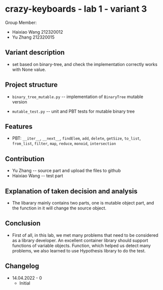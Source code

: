 # crazy-keyboards - lab 1 - variant 3

Group Member:

- Haixiao Wang 212320012
- Yu Zhang     212320015

## Variant description

- set based on binary-tree, and check the implementation correctly works with None value.

## Project structure

- `binary_tree_mutable.py` -- implementation of `BinaryTree` mutable version

- `mutable_test.py` -- unit and PBT tests for mutable binary tree

## Features

- PBT: `__iter__`, `__next__`, `findElem`, `add`, `delete`, `getSize`, `to_list`, `from_list`, `filter`, `map`,
`reduce`, `monoid`, `intersection`

## Contribution

- Yu Zhang -- source part and upload the files to github
- Haixiao Wang -- test part

## Explanation of taken decision and analysis

- The libarary mainly contains two parts, one is mutable object part, and the function in it will change the source object.

## Conclusion

- First of all, in this lab, we met many problems that need to be considered as a library developer. An excellent container library should support functions of variable objects. Function, which helped us detect many problems, we also learned to use Hypothesis library to do the test.

## Changelog

- 14.04.2022 - 0
  - Initial

